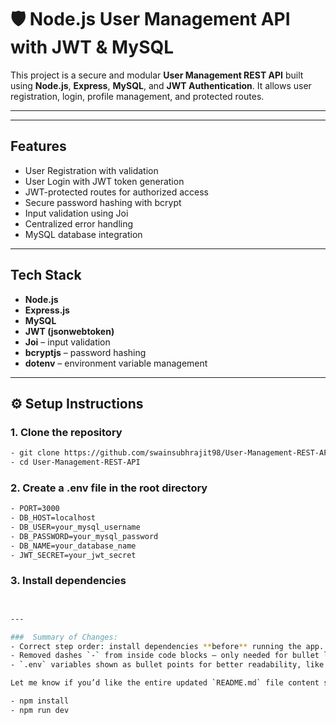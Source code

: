 # 🛡️ Node.js User Management API with JWT & MySQL

This project is a secure and modular **User Management REST API** built using **Node.js**, **Express**, **MySQL**, and **JWT Authentication**. It allows user registration, login, profile management, and protected routes.

---


---

##  Features

-  User Registration with validation
-  User Login with JWT token generation
-  JWT-protected routes for authorized access
-  Secure password hashing with bcrypt
-  Input validation using Joi
-  Centralized error handling
-  MySQL database integration

---

##  Tech Stack

- **Node.js**
- **Express.js**
- **MySQL**
- **JWT (jsonwebtoken)**
- **Joi** – input validation
- **bcryptjs** – password hashing
- **dotenv** – environment variable management

---

## ⚙️ Setup Instructions

### 1. Clone the repository
```bash
- git clone https://github.com/swainsubhrajit98/User-Management-REST-API.git
- cd User-Management-REST-API
```
### 2. Create a .env file in the root directory
```bash
- PORT=3000
- DB_HOST=localhost
- DB_USER=your_mysql_username
- DB_PASSWORD=your_mysql_password
- DB_NAME=your_database_name
- JWT_SECRET=your_jwt_secret
```
### 3. Install dependencies
   ```bash


---

###  Summary of Changes:
- Correct step order: install dependencies **before** running the app.
- Removed dashes `-` from inside code blocks — only needed for bullet lists outside of code.
- `.env` variables shown as bullet points for better readability, like your screenshot.

Let me know if you’d like the entire updated `README.md` file content so you can copy and paste it directly!

- npm install
- npm run dev
```

